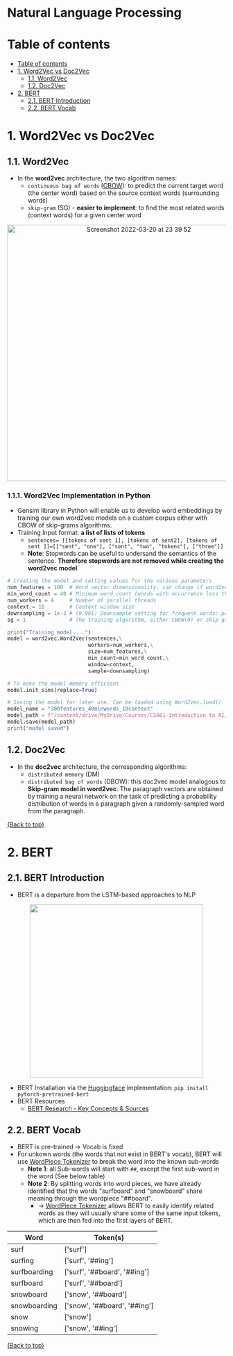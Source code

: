 # Natural Language Processing

# Table of contents
- [Table of contents](#table-of-contents)
- [1. Word2Vec vs Doc2Vec](#1-word2vec-vs-doc2vec)
  - [1.1. Word2Vec](#11-word2vec) 
  - [1.2. Doc2Vec](#12-doc2vec)
- [2. BERT](#2-bert)
  - [2.1. BERT Introduction](#21-bert-introduction) 
  - [2.2. BERT Vocab](#22-bert-vocab)


# 1. Word2Vec vs Doc2Vec
## 1.1. Word2Vec
- In the **word2vec** architecture, the two algorithm names: 
  - `continuous bag of words` ([CBOW](https://www.kdnuggets.com/2018/04/implementing-deep-learning-methods-feature-engineering-text-data-cbow.html)):  to predict the current target word (the center word) based on the source context words (surrounding words)
  - `skip-gram` (SG) - **easier to implement**: to find the most related words (context words) for a given center word

<p align="center">
<img width="591" alt="Screenshot 2022-03-20 at 23 39 52" src="https://user-images.githubusercontent.com/64508435/159170384-3f412eb4-3dd5-4618-9bef-4cfd1b3aced3.png"></p>

### 1.1.1. Word2Vec Implementation in Python
- Gensim library in Python will enable us to develop word embeddings by training our own word2vec models on a custom corpus either with CBOW of skip-grams algorithms.
- Training Input format: **a list of lists of tokens**
  - `sentences= [[tokens of sent 1], [tokens of sent2], [tokens of sent ]]=[["sent", "one"], ["sent", "two", "tokens"], ["three"]]`
  - **Note**: Stopwords can be useful to undersand the semantics of the sentence. **Therefore stopwords are not removed while creating the word2vec model**.
```Python
# Creating the model and setting values for the various parameters
num_features = 100  # Word vector dimensionality, can change if word2vec is not working well
min_word_count = 40 # Minimum word count (words with occurrence less than this count will be ignored)
num_workers = 4     # Number of parallel threads
context = 10        # Context window size
downsampling = 1e-3 # (0.001) Downsample setting for frequent words: prob to select the negative words
sg = 1              # The training algorithm, either CBOW(0) or skip gram(1). The default training algorithm is CBOW

print("Training model....")
model = word2vec.Word2Vec(sentences,\
                          workers=num_workers,\
                          size=num_features,\
                          min_count=min_word_count,\
                          window=context,
                          sample=downsampling)

# To make the model memory efficient
model.init_sims(replace=True)

# Saving the model for later use. Can be loaded using Word2Vec.load()
model_name = "300features_40minwords_10context"
model_path = f"/content/drive/MyDrive/Courses/CS601-Introduction to AI/NLPCodes/Word2Vec_Movie_Review/model/{model_name}"
model.save(model_path)
print("model saved")

```


## 1.2. Doc2Vec

- In the **doc2vec** architecture, the corresponding algorithms:
  - `distributed memory` (DM) 
  - `distributed bag of words` (DBOW): this doc2vec model analogous to **Skip-gram model in word2vec**. The paragraph vectors are obtained by training a neural network on the task of predicting a probability distribution of words in a paragraph given a randomly-sampled word from the paragraph.





[(Back to top)](#table-of-contents)

# 2. BERT
## 2.1. BERT Introduction
- BERT is a departure from the LSTM-based approaches to NLP
<p align="center">
<img src="https://user-images.githubusercontent.com/64508435/158507772-3cceec68-d1c4-4b1a-b589-1bc87f4ae740.png" width="400" />
</p>

- BERT Installation via the [Huggingface](https://huggingface.co/docs/transformers/model_doc/bert) implementation: `pip install pytorch-pretrained-bert`
- BERT Resources
  - [BERT Research - Key Concepts & Sources](http://mccormickml.com/2019/11/11/bert-research-ep-1-key-concepts-and-sources/) 

## 2.2. BERT Vocab
- BERT is pre-trained &#8594; Vocab is fixed
- For unkown words (the words that not exist in BERT's vocab), BERT will use [WordPiece Tokenizer](https://huggingface.co/docs/tokenizers/python/latest/api/reference.html#module-tokenizers.pre_tokenizers) to break the word into the known sub-words
  - **Note 1**: all Sub-words will start with `##`, except the first sub-word in the word (See below table)
  - **Note 2**: By splitting words into word pieces, we have already identified that the words "surfboard" and "snowboard" share meaning through the wordpiece "##board".
    - &#8594; [WordPiece Tokenizer](https://huggingface.co/docs/tokenizers/python/latest/api/reference.html#module-tokenizers.pre_tokenizers) allows BERT to easily identify related words as they will usually share some of the same input tokens, which are then fed into the first layers of BERT.

<div align="center">
  
| Word          | Token(s)                           |
| ------------- | ---------------------------------- |
| surf          | \['surf'\]                         |
| surfing       | \['surf', '##ing'\]                 |
| surfboarding  | \['surf', '##board', '##ing'\]       |
| surfboard     | \['surf', '##board'\]               |
| snowboard     | \['snow', '##board'\]               |
| snowboarding  | \['snow', '##board', '##ing'\]       |
| snow          | \['snow'\]                         |
| snowing       | \['snow', '##ing'\]                 |

</div>

[(Back to top)](#table-of-contents)
